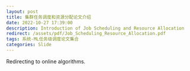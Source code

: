 ```yaml
---
layout: post
title: 集群任务调度和资源分配论文介绍
date: 2022-10-27 17:39:00
description: Introduction of Job Scheduling and Resource Allocation
redirect: /assets/pdf/Job_Scheduling_Resource_Allocation.pdf
tags: 系统-ML任务级调度论文集合
categories: Slide
---
```


Redirecting to online algorithms.
